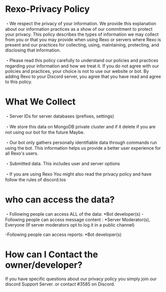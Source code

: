 # Rexo-Privacy Policy
・We respect the privacy of your information. We provide this explanation about our information practices as a show of our commitment to protect your privacy. This policy describes the types of information we may collect from you or that you may provide when using Rexo or servers where Rexo is present and our practices for collecting, using, maintaining, protecting, and disclosing that information.

・Please read this policy carefully to understand our policies and practices regarding your information and how we treat it. If you do not agree with our policies and practices, your choice is not to use our website or bot. By adding Rexo to your Discord server, you agree that you have read and agree to this policy.

# What We Collect
・Server IDs for server databases (prefixes, settings)

・We store this data on MongoDB private cluster and if it delete if you are not using our bot for the future Maybe.

・Our bot only gathers personally identifiable data through commands run using the bot. This information helps us provide a better user experience for all Rexo's users.

・Submitted data. This includes user and server options

・If you are using Rexo You might also read the privacy policy and have follow the rules of discord.tos

# who can access the data? 
・Following people can access ALL of the data: *Bot developer(s)
-Following people can access message content : *Server Moderator(s), Everyone (If server moderators opt to log it in a public channel)

-Following people can access reports: *Bot developer(s)

# How can I Contact the owner/developer?
If you have specific questions about our privacy policy you simply join our discord Support Server. or contact </Xebec>#3585 on Discord.

